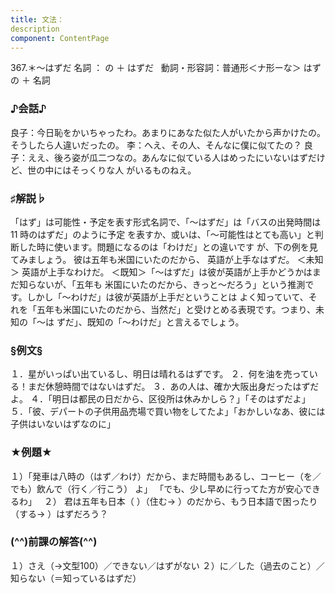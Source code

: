 ```yaml
---
title: 文法：
description
component: ContentPage
---
```



367.＊～はずだ
名詞 ： の ＋ はずだ  
動詞・形容詞：普通形＜ナ形ーな＞ はずの ＋ 名詞
### ♪会話♪
良子：今日恥をかいちゃったわ。あまりにあなた似た人がいたから声かけたの。そうしたら人違いだったの。
李：へえ、その人、そんなに僕に似てたの？
良子：ええ、後ろ姿が瓜二つなの。あんなに似ている人はめったにいないはずだけど、世の中にはそっくりな人 がいるものねえ。
### ♯解説♭
「はず」は可能性・予定を表す形式名詞で、「～はずだ」は「バスの出発時間は 11 時のはずだ」のように予定 を表すか、或いは、「～可能性はとても高い」と判断した時に使います。問題になるのは「わけだ」との違いです が、下の例を見てみましょう。
彼は五年も米国にいたのだから、 英語が上手なはずだ。 ＜未知＞
英語が上手なわけだ。 ＜既知＞「～はずだ」は彼が英語が上手かどうかはまだ知らないが、「五年も 米国にいたのだから、きっと～だろう」という推測です。しかし「～わけだ」は彼が英語が上手だということは よく知っていて、それを「五年も米国にいたのだから、当然だ」と受けとめる表現です。つまり、未知の「～は
ずだ」、既知の「～わけだ」と言えるでしょう。
### §例文§
１．星がいっぱい出ているし、明日は晴れるはずです。
２．何を油を売っている！まだ休憩時間ではないはずだ。
３．あの人は、確か大阪出身だったはずだよ。
４．「明日は都民の日だから、区役所は休みかしら？」「そのはずだよ」
５．「彼、デパートの子供用品売場で買い物をしてたよ」「おかしいなあ、彼には子供はいないはずなのに」
### ★例題★
１）「発車は八時の（はず／わけ）だから、まだ時間もあるし、コーヒー（を／でも）飲んで（行く／行こう）
よ」 「でも、少し早めに行ってた方が安心できるわ」  
２） 君は五年も日本（ ）（住む→ ）のだから、もう日本語で困ったり（する→ ）はずだろう？
### (^^)前課の解答(^^)
１）さえ（→文型100）／できない／はずがない
２）に／した（過去のこと）／知らない（＝知っているはずだ）
